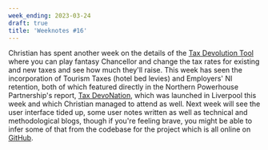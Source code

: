 ```yaml
---
week_ending: 2023-03-24
draft: true
title: 'Weeknotes #16'
---
```


Christian has spent another week on the details of the [Tax Devolution Tool](https://economic-analytics.shinyapps.io/Tax-Devolution) where you can play fantasy Chancellor and change the tax rates for existing and new taxes and see how much they'll raise. This week has seen the incorporation of Tourism Taxes (hotel bed levies) and Employers' NI retention, both of which featured directly in the Northern Powerhouse Partnership's report, [Tax DevoNation](https://www.northernpowerhousepartnership.co.uk/publications/fiscal-devonation-a-blueprint-for-devolving-tax/), which was launched in Liverpool this week and which Christian managed to attend as well. Next week will see the user interface tided up, some user notes written as well as technical and methodological blogs, though if you're feeling brave, you might be able to infer some of that from the codebase for the project which is all online on [GitHub](https://github.com/ChristianSpence/Tax-Devolution).
